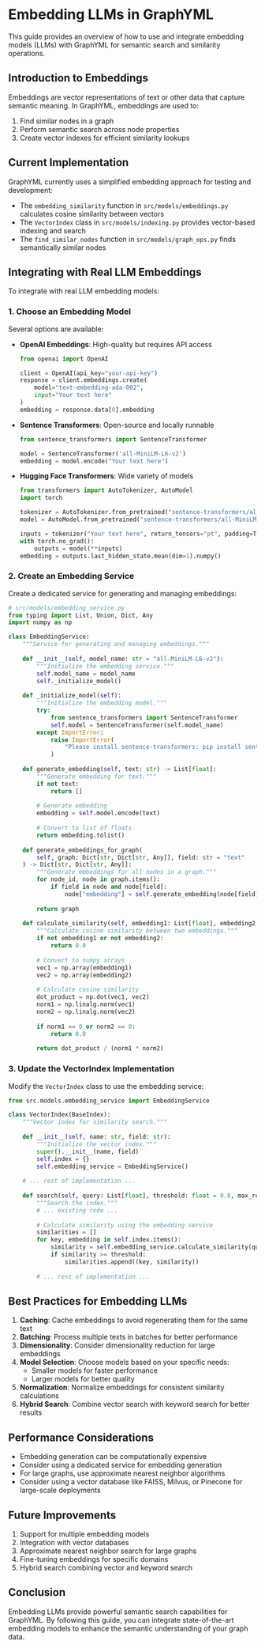 # Embedding LLMs in GraphYML

This guide provides an overview of how to use and integrate embedding models (LLMs) with GraphYML for semantic search and similarity operations.

## Introduction to Embeddings

Embeddings are vector representations of text or other data that capture semantic meaning. In GraphYML, embeddings are used to:

1. Find similar nodes in a graph
2. Perform semantic search across node properties
3. Create vector indexes for efficient similarity lookups

## Current Implementation

GraphYML currently uses a simplified embedding approach for testing and development:

- The `embedding_similarity` function in `src/models/embeddings.py` calculates cosine similarity between vectors
- The `VectorIndex` class in `src/models/indexing.py` provides vector-based indexing and search
- The `find_similar_nodes` function in `src/models/graph_ops.py` finds semantically similar nodes

## Integrating with Real LLM Embeddings

To integrate with real LLM embedding models:

### 1. Choose an Embedding Model

Several options are available:

- **OpenAI Embeddings**: High-quality but requires API access
  ```python
  from openai import OpenAI
  
  client = OpenAI(api_key="your-api-key")
  response = client.embeddings.create(
      model="text-embedding-ada-002",
      input="Your text here"
  )
  embedding = response.data[0].embedding
  ```

- **Sentence Transformers**: Open-source and locally runnable
  ```python
  from sentence_transformers import SentenceTransformer
  
  model = SentenceTransformer('all-MiniLM-L6-v2')
  embedding = model.encode("Your text here")
  ```

- **Hugging Face Transformers**: Wide variety of models
  ```python
  from transformers import AutoTokenizer, AutoModel
  import torch
  
  tokenizer = AutoTokenizer.from_pretrained("sentence-transformers/all-MiniLM-L6-v2")
  model = AutoModel.from_pretrained("sentence-transformers/all-MiniLM-L6-v2")
  
  inputs = tokenizer("Your text here", return_tensors="pt", padding=True, truncation=True)
  with torch.no_grad():
      outputs = model(**inputs)
  embedding = outputs.last_hidden_state.mean(dim=1).numpy()
  ```

### 2. Create an Embedding Service

Create a dedicated service for generating and managing embeddings:

```python
# src/models/embedding_service.py
from typing import List, Union, Dict, Any
import numpy as np

class EmbeddingService:
    """Service for generating and managing embeddings."""
    
    def __init__(self, model_name: str = "all-MiniLM-L6-v2"):
        """Initialize the embedding service."""
        self.model_name = model_name
        self._initialize_model()
    
    def _initialize_model(self):
        """Initialize the embedding model."""
        try:
            from sentence_transformers import SentenceTransformer
            self.model = SentenceTransformer(self.model_name)
        except ImportError:
            raise ImportError(
                "Please install sentence-transformers: pip install sentence-transformers"
            )
    
    def generate_embedding(self, text: str) -> List[float]:
        """Generate embedding for text."""
        if not text:
            return []
        
        # Generate embedding
        embedding = self.model.encode(text)
        
        # Convert to list of floats
        return embedding.tolist()
    
    def generate_embeddings_for_graph(
        self, graph: Dict[str, Dict[str, Any]], field: str = "text"
    ) -> Dict[str, Dict[str, Any]]:
        """Generate embeddings for all nodes in a graph."""
        for node_id, node in graph.items():
            if field in node and node[field]:
                node["embedding"] = self.generate_embedding(node[field])
        
        return graph
    
    def calculate_similarity(self, embedding1: List[float], embedding2: List[float]) -> float:
        """Calculate cosine similarity between two embeddings."""
        if not embedding1 or not embedding2:
            return 0.0
        
        # Convert to numpy arrays
        vec1 = np.array(embedding1)
        vec2 = np.array(embedding2)
        
        # Calculate cosine similarity
        dot_product = np.dot(vec1, vec2)
        norm1 = np.linalg.norm(vec1)
        norm2 = np.linalg.norm(vec2)
        
        if norm1 == 0 or norm2 == 0:
            return 0.0
        
        return dot_product / (norm1 * norm2)
```

### 3. Update the VectorIndex Implementation

Modify the `VectorIndex` class to use the embedding service:

```python
from src.models.embedding_service import EmbeddingService

class VectorIndex(BaseIndex):
    """Vector index for similarity search."""
    
    def __init__(self, name: str, field: str):
        """Initialize the vector index."""
        super().__init__(name, field)
        self.index = {}
        self.embedding_service = EmbeddingService()
    
    # ... rest of implementation ...
    
    def search(self, query: List[float], threshold: float = 0.8, max_results: int = 10, **kwargs) -> List[Tuple[str, float]]:
        """Search the index."""
        # ... existing code ...
        
        # Calculate similarity using the embedding service
        similarities = []
        for key, embedding in self.index.items():
            similarity = self.embedding_service.calculate_similarity(query, embedding)
            if similarity >= threshold:
                similarities.append((key, similarity))
        
        # ... rest of implementation ...
```

## Best Practices for Embedding LLMs

1. **Caching**: Cache embeddings to avoid regenerating them for the same text
2. **Batching**: Process multiple texts in batches for better performance
3. **Dimensionality**: Consider dimensionality reduction for large embeddings
4. **Model Selection**: Choose models based on your specific needs:
   - Smaller models for faster performance
   - Larger models for better quality
5. **Normalization**: Normalize embeddings for consistent similarity calculations
6. **Hybrid Search**: Combine vector search with keyword search for better results

## Performance Considerations

- Embedding generation can be computationally expensive
- Consider using a dedicated service for embedding generation
- For large graphs, use approximate nearest neighbor algorithms
- Consider using a vector database like FAISS, Milvus, or Pinecone for large-scale deployments

## Future Improvements

1. Support for multiple embedding models
2. Integration with vector databases
3. Approximate nearest neighbor search for large graphs
4. Fine-tuning embeddings for specific domains
5. Hybrid search combining vector and keyword search

## Conclusion

Embedding LLMs provide powerful semantic search capabilities for GraphYML. By following this guide, you can integrate state-of-the-art embedding models to enhance the semantic understanding of your graph data.


